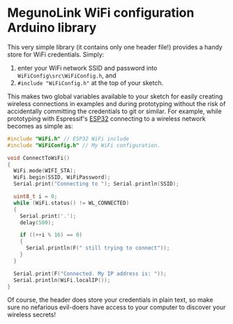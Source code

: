 # MegunoLink WiFi configuration Arduino library

This very simple library (it contains only one header file!) provides a handy store for WiFi credentials. Simply: 

1. enter your WiFi network SSID and password into `WiFiConfig\src\WiFiConfig.h`, and
2. `#include "WiFiConfig.h"` at the top of your sketch.

This makes two global variables available to your sketch for easily creating wireless connections in examples and during prototyping without the risk of accidentally committing the credentials to git or similar. For example, while prototyping with Espressif's [ESP32](https://www.espressif.com/en/products/hardware/esp32/overview) connecting to a wireless network becomes as simple as:

```c++
#include "WiFi.h" // ESP32 WiFi include
#include "WiFiConfig.h" // My WiFi configuration.

void ConnectToWiFi()
{
  WiFi.mode(WIFI_STA);
  WiFi.begin(SSID, WiFiPassword);
  Serial.print("Connecting to "); Serial.println(SSID);

  uint8_t i = 0;
  while (WiFi.status() != WL_CONNECTED)
  {
    Serial.print('.');
    delay(500);

    if ((++i % 16) == 0)
    {
      Serial.println(F(" still trying to connect"));
    }
  }

  Serial.print(F("Connected. My IP address is: "));
  Serial.println(WiFi.localIP());
}
```

Of course, the header does store your credentials in plain text, so make sure no nefarious evil-doers have access to your computer to discover your wireless secrets!

